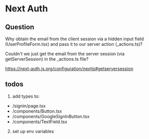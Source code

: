 # Next Auth

## Question

Why obtain the email from the client session via a hidden input field (UserProfileForm.tsx) and pass it to our server action (_actions.ts)?

Couldn't we just get the email from the server session (via getServerSession) in the _actions.ts file?

https://next-auth.js.org/configuration/nextjs#getserversession

## todos

1. add types to:

- /signin/page.tsx
- /components/Button.tsx
- /components/GoogleSignInButton.tsx
- /components/TextField.tsx

2. set up env variables